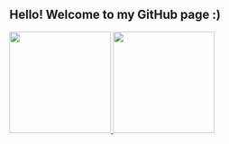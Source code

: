 ## Hello! Welcome to my GitHub page :)

<div>
    <a href="https://github.com/julld">
     <img height="180em" src="https://github-readme-stats.vercel.app/api?username=julld&show_icons=true&theme=merko&include_all_commits=true&count_private=true"/>
  <img height="180em" src="https://github-readme-stats.vercel.app/api/top-langs/?username=julld&layout=compact&langs_count=7&theme=merko"/>
</div>
